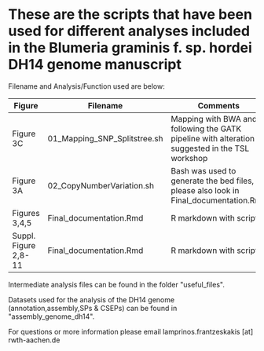 # These are the scripts that have been used for different analyses included in the Blumeria graminis f. sp. hordei DH14 genome manuscript


Filename and Analysis/Function used are below:

Figure | Filename | Comments
------- | ------- | ------
Figure 3C | 01_Mapping_SNP_Splitstree.sh | Mapping with BWA and following the GATK pipeline with alteration suggested in the TSL workshop
Figure 3A | 02_CopyNumberVariation.sh | Bash was used to generate the bed files, please also look in Final_documentation.Rmd
Figures 3,4,5 | Final_documentation.Rmd | R markdown with scripts
Suppl. Figure 2,8-11 | Final_documentation.Rmd | R markdown with scripts

Intermediate analysis files can be found in the folder "useful_files".

Datasets used for the analysis of the DH14 genome (annotation,assembly,SPs & CSEPs) can be found in "assembly_genome_dh14".

For questions or more information please email lamprinos.frantzeskakis [at] rwth-aachen.de


